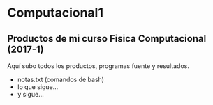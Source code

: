 # Computacional1
## Productos de mi curso Fisica Computacional (2017-1)
Aquí subo todos los productos, programas fuente y resultados.
* notas.txt (comandos de bash)
* lo que sigue...
* y sigue...
 
